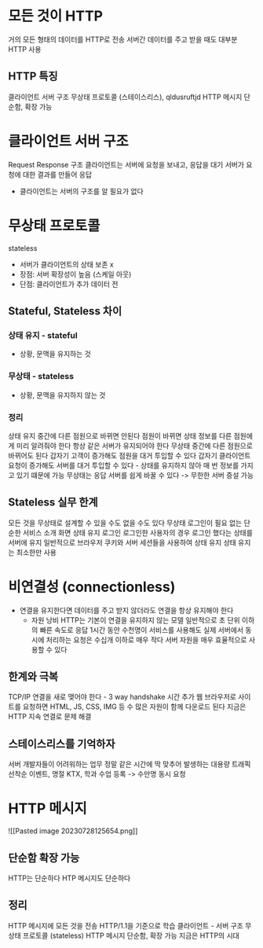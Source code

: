 # 모든 것이 HTTP
거의 모든 형태의 데이터를 HTTP로 전송 
서버간 데이터를 주고 받을 때도 대부분 HTTP 사용 

## HTTP 특징
클라이언트 서버 구조
무상태 프로토콜 (스테이스리스), qldusruftjd 
HTTP 메시지
단순함, 확장 가능 

# 클라이언트 서버 구조 
Request Response 구조 
클라이언트는 서버에 요청을 보내고, 응답을 대기 
서버가 요청에 대한 결과를 만들어 응답
- 클라이언트는 서버의 구조를 알 필요가 없다 

# 무상태 프로토콜
stateless
- 서버가 클라이언트의 상태 보존 x
- 장점: 서버 확장성이 높음 (스케일 아웃)
- 단점: 클라이언트가 추가 데이터 전

## Stateful, Stateless 차이 
### 상태 유지 - stateful
- 상황, 문맥을 유지하는 것 

### 무상태 - stateless
- 상황, 문맥을 유지하지 않는 것 

### 정리 
상태 유지
	중간에 다른 점원으로 바뀌면 안된다 
	점원이 바뀌면 상태 정보를 다른 점원에게 미리 알려줘야 한다 
	항상 같은 서버가 유지되어야 한다 
무상태 
	중간에 다른 점원으로 바뀌어도 된다 
		갑자기 고객이 증가해도 점원을 대거 투입할 수 있다 
		갑자기 클라이언트 요청이 증가해도 서버를 대거 투입할 수 있다 
		- 상태를 유지하지 않아 매 번 정보를 가지고 있기 떄문에 가능 
	무상태는 응답 서버를 쉽게 바꿀 수 있다 -> 무한한 서버 증설 가능 

## Stateless 실무 한계 
모든 것을 무상태로 설계할 수 있을 수도 없을 수도 있다 
무상태 
	로그인이 필요 없는 단순한 서비스 소개 화면 
상태 유지 
	로그인 
로그인한 사용자의 경우 로그인 했다는 상태를 서버에 유지 
일반적으로 브라우저 쿠키와 서버 세션들을 사용하여 상태 유지 
상태 유지는 최소한만 사용 

# 비연결성 (connectionless)
- 연결을 유지한다면 데이터를 주고 받지 않더라도 연결을 항상 유지해야 한다 
	- 자원 낭비
HTTP는 기본이 연결을 유지하지 않는 모델 
일반적으로 초 단위 이하의 빠른 속도로 응답 
1시간 동안 수천명이 서비스를 사용해도 실제 서버에서 동시에 처리하는 요청은 수십개 이하로 매우 작다 
서버 자원을 매우 효율적으로 사용할 수 있다 

## 한계와 극복 
TCP/IP 연결을 새로 맺어야 한다 - 3 way handshake 시간 추가 
웹 브라우저로 사이트를 요청하면 HTML, JS, CSS, IMG 등 수 많은 자원이 함께 다운로드 된다
지금은 HTTP 지속 연결로 문제 해결 

## 스테이스리스를 기억하자 
서버 개발자들이 어려워하는 업무 
정말 같은 시간에 딱 맞추어 발생하는 대용량 트래픽 
	선착순 이벤트, 명절 KTX, 학과 수업 등록 
	-> 수만명 동시 요청 

# HTTP 메시지 
![[Pasted image 20230728125654.png]]

## 단순함 확장 가능 
HTTP는 단순하다
HTP 메시지도 단순하다 

## 정리 
HTTP 메시지에 모든 것을 전송 
HTTP/1.1을 기준으로 학습 
클라이언트 - 서버 구조 
무상태 프로토콜 (stateless)
HTTP 메시지 
단순함, 확장 가능 
지금은 HTTP의 시대 